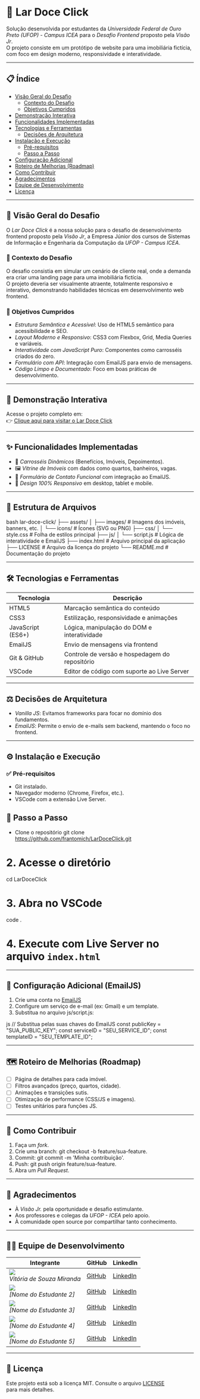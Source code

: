 # 🏡 Lar Doce Click

Solução desenvolvida por estudantes da *Universidade Federal de Ouro Preto (UFOP) - Campus ICEA* para o *Desafio Frontend* proposto pela *Visão Jr*.  
O projeto consiste em um protótipo de website para uma imobiliária fictícia, com foco em design moderno, responsividade e interatividade.

---

## 📋 Índice

- [Visão Geral do Desafio](#visão-geral-do-desafio)
  - [Contexto do Desafio](#contexto-do-desafio)
  - [Objetivos Cumpridos](#objetivos-cumpridos)
- [Demonstração Interativa](#demonstração-interativa)
- [Funcionalidades Implementadas](#funcionalidades-implementadas)
- [Tecnologias e Ferramentas](#tecnologias-e-ferramentas)
  - [Decisões de Arquitetura](#decisões-de-arquitetura)
- [Instalação e Execução](#instalação-e-execução)
  - [Pré-requisitos](#pré-requisitos)
  - [Passo a Passo](#passo-a-passo)
- [Configuração Adicional](#configuração-adicional)
- [Roteiro de Melhorias (Roadmap)](#roteiro-de-melhorias-roadmap)
- [Como Contribuir](#como-contribuir)
- [Agradecimentos](#agradecimentos)
- [Equipe de Desenvolvimento](#equipe-de-desenvolvimento)
- [Licença](#licença)

---

## 📌 Visão Geral do Desafio

O *Lar Doce Click* é a nossa solução para o desafio de desenvolvimento frontend proposto pela *Visão Jr*, a Empresa Júnior dos cursos de Sistemas de Informação e Engenharia da Computação da *UFOP - Campus ICEA*.

### 📝 Contexto do Desafio

O desafio consistia em simular um cenário de cliente real, onde a demanda era criar uma landing page para uma imobiliária fictícia.  
O projeto deveria ser visualmente atraente, totalmente responsivo e interativo, demonstrando habilidades técnicas em desenvolvimento web frontend.

### 🎯 Objetivos Cumpridos

- *Estrutura Semântica e Acessível*: Uso de HTML5 semântico para acessibilidade e SEO.
- *Layout Moderno e Responsivo*: CSS3 com Flexbox, Grid, Media Queries e variáveis.
- *Interatividade com JavaScript Puro*: Componentes como carrosséis criados do zero.
- *Formulário com API*: Integração com EmailJS para envio de mensagens.
- *Código Limpo e Documentado*: Foco em boas práticas de desenvolvimento.

---

## 🚀 Demonstração Interativa

Acesse o projeto completo em:  
👉 [Clique aqui para visitar o Lar Doce Click](https://[URL_DO_PROJETO])

---

## ✨ Funcionalidades Implementadas

- 🎠 *Carrosséis Dinâmicos* (Benefícios, Imóveis, Depoimentos).
- 🖼 *Vitrine de Imóveis* com dados como quartos, banheiros, vagas.
- 📧 *Formulário de Contato Funcional* com integração ao EmailJS.
- 📱 *Design 100% Responsivo* em desktop, tablet e mobile.

---

## 📁 Estrutura de Arquivos

bash
lar-doce-click/
├── assets/
│   ├── images/         # Imagens dos imóveis, banners, etc.
│   └── icons/          # Ícones (SVG ou PNG)
├── css/
│   └── style.css       # Folha de estilos principal
├── js/
│   └── script.js       # Lógica de interatividade e EmailJS
├── index.html          # Arquivo principal da aplicação
├── LICENSE             # Arquivo da licença do projeto
└── README.md           # Documentação do projeto

---

## 🛠 Tecnologias e Ferramentas

| Tecnologia           | Descrição                                                                |
|----------------------|-------------------------------------------------------------------------|
| HTML5                | Marcação semântica do conteúdo                                          |
| CSS3                 | Estilização, responsividade e animações                                |
| JavaScript (ES6+)    | Lógica, manipulação do DOM e interatividade                            |
| EmailJS              | Envio de mensagens via frontend                                         |
| Git & GitHub         | Controle de versão e hospedagem do repositório                         |
| VSCode               | Editor de código com suporte ao Live Server                            |

---

## ⚖ Decisões de Arquitetura

- *Vanilla JS*: Evitamos frameworks para focar no domínio dos fundamentos.
- *EmailJS*: Permite o envio de e-mails sem backend, mantendo o foco no frontend.

---

## ⚙ Instalação e Execução

### ✅ Pré-requisitos

- Git instalado.
- Navegador moderno (Chrome, Firefox, etc.).
- VSCode com a extensão Live Server.

## 🚀 Passo a Passo

- Clone o repositório
git clone https://github.com/frantomich/LarDoceClick.git

# 2. Acesse o diretório
cd LarDoceClick

# 3. Abra no VSCode
code .

# 4. Execute com Live Server no arquivo `index.html`

---

## 🔧 Configuração Adicional (EmailJS)

1. Crie uma conta no [EmailJS](https://www.emailjs.com/)
2. Configure um serviço de e-mail (ex: Gmail) e um template.
3. Substitua no arquivo js/script.js:

js
// Substitua pelas suas chaves do EmailJS
const publicKey = "SUA_PUBLIC_KEY";
const serviceID = "SEU_SERVICE_ID";
const templateID = "SEU_TEMPLATE_ID";

---

## 🗺 Roteiro de Melhorias (Roadmap)

- [ ] Página de detalhes para cada imóvel.
- [ ] Filtros avançados (preço, quartos, cidade).
- [ ] Animações e transições sutis.
- [ ] Otimização de performance (CSS/JS e imagens).
- [ ] Testes unitários para funções JS.

---

## 🤝 Como Contribuir

1. Faça um *fork*.
2. Crie uma branch: git checkout -b feature/sua-feature.
3. Commit: git commit -m 'Minha contribuição'.
4. Push: git push origin feature/sua-feature.
5. Abra um *Pull Request*.

---

## 🙏 Agradecimentos

- À *Visão Jr.* pela oportunidade e desafio estimulante.  
- Aos professores e colegas da *UFOP - ICEA* pelo apoio. 
- À comunidade open source por compartilhar tanto conhecimento.

---

## 👨‍💻 Equipe de Desenvolvimento

| Integrante | GitHub | LinkedIn |
|-----------|--------|----------|
| ![](https://via.placeholder.com/100) <br> *Vitória de Souza Miranda* | [GitHub](https://github.com/vitoriasmiranda) | [LinkedIn](https://www.linkedin.com/in/vitoriasmiranda/) |
| ![](https://via.placeholder.com/100) <br> *[Nome do Estudante 2]* | [GitHub](https://github.com/[GITHUB_USER_2]) | [LinkedIn](https://www.linkedin.com/in/[LINKEDIN_USER_2]/) |
| ![](https://via.placeholder.com/100) <br> *[Nome do Estudante 3]* | [GitHub](https://github.com/[GITHUB_USER_3]) | [LinkedIn](https://www.linkedin.com/in/[LINKEDIN_USER_3]/) |
| ![](https://via.placeholder.com/100) <br> *[Nome do Estudante 4]* | [GitHub](https://github.com/[GITHUB_USER_4]) | [LinkedIn](https://www.linkedin.com/in/[LINKEDIN_USER_4]/) |
| ![](https://via.placeholder.com/100) <br> *[Nome do Estudante 5]* | [GitHub](https://github.com/[GITHUB_USER_5]) | [LinkedIn](https://www.linkedin.com/in/[LINKEDIN_USER_5]/) |

---

## 📄 Licença

Este projeto está sob a licença MIT. Consulte o arquivo [LICENSE](./LICENSE) para mais detalhes.
